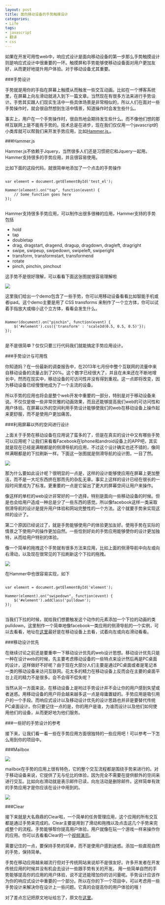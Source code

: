 ```yaml
---
layout: post
title: 面向移动设备的手势触摸设计
categories:
- Life
tags:
- javascript
- 翻译
- css
---
```


如果在开发可用性web中，响应式设计是面向移动设备的第一步那么手势触摸设计则是响应式设计中很重要的一环。触摸屏和手势能够使移动设备面对用户更加友好，从而更好地提升用户体验。对于移动设备尤其重要。

###手势设计

手势就是用你的手指在屏幕上触摸从而触发一些交互动画。比如在一个博客系统里，在屏幕上向左滑动就进入到下一篇文章。当然现在有很多方法来进行手势设计。手势其实跟人们现实生活中一些具体场景是非常相似的，所以人们在面对一些手势操作时，就会很自然想到生活中情景，知道操作时会发生些什么。

事实上，用户在一个手势操作时，很自热地会期待发生些什么。而不像他们想的那样互联网上是不能有手势的。技术总是在进步，现在我们仅仅用一个javascript的小类库就可以帮我们来开发手势应用，比如[Hammer.js.](http://eightmedia.github.io/hammer.js/)。

###Hammer.js

Hammer.js不依赖于Jquery，当然很多人们还是习惯把它和Jquery一起用。Hammer支持很多的手势应用，并且很容易使用。

比如下面的这段代码，就很简单地添加了一个点击的手势操作

<pre>
<code>
var element = document.getElementById('test_el');

Hammer(element).on("tap", function(event) {
    // Some function goes here
});
</code>
</pre>

Hammer支持很多手势应用，可以制作出很多很棒的应用，Hammer支持的手势包括

* hold
* tap
* doubletap
* drag, dragstart, dragend, dragup, dragdown, dragleft, dragright
* swipe, swipeup, swipedown, swipeleft, swiperight
* transform, transformstart, transformend
* rotate
* pinch, pinchin, pinchout

这手势不是很好理解，可以看看下面这张图就很容易理解啦

<img src="http://pic.yupoo.com/reicky_v/D5GIeIJm/medium.jpg" />

这里我们给出一个demo包含了一些手势，你可以用移动设备看看比如智能手机或者ipad。这个demo主要是用了 CSS transforms 来制作了一个立方体，你可以试着手指放大或缩小这个立方体，看看会发生什么。

<pre>
<code>
Hammer(document).on("pinchin", function(event) {
	$('#element').css({'transform' : 'scale3d(0.5, 0.5, 0.5)'});
});
</code>
</pre>

是不是很简单？仅仅只要三行代码我们就能搞定手势应用设计。

###手势设计与可用性

你知道妈？在一份最新的调查报告中，在2013年七月份中整个互联网的流量中来自移动设备的流量占到了20%。这个数字已经很大了，并且在未来还在不断地增长中，然而在现实中，移动设备的可访问性并没有得到重视。这一点即将改变，因为移动设备已经慢慢地成为了一个主流的设备。

所以手势的应用也将会是整个web开发中重要的一部分，特别是对于移动设备来说。不仅仅是做一些非常优雅的动画效果，而且还能够提高我们web的可访问性和用户体验。在屏幕以外的空间利用手势设计能够使我们的web在移动设备上操作起来更舒服，而不是使用户更加痛苦。

###利用屏幕以外的空间进行设计

上面关于手势在移动设备在应用说了蛮多的了，但是在真实的设计中又有哪些手势可以应用呢？让我们来看看Facebook在Iphone和android设备上的APP吧，其实就是现在已经是满眼都是的侧滑导航的应用，不过这个设计确实也还不错的，像同样满眼都是的下拉刷新一样。下面这一张图就是侧滑导航的设计图，一目了然。

<img src="http://pic.yupoo.com/reicky_v/D5OupnXL/medium.jpg" />

那为什么要如此设计呢？很明显的一点是，这样的设计能够使应用在屏幕上更加整洁，而不是一大坨东西挤在那而先的杂乱无章。事实上这样的设计已经在很长的一段时间里成为了标准。更重要的一点是它留出了更大的屏幕空间让用户来操作。

像这样的单栏的web设计非常好的一个选择，特别是面向一些移动设备的时候。但是也会给用户造成一种总是少了一些东西的感觉。所以像facebook这样一类采取侧滑导航的设计是提升用户体验和网站完整性的一个方法。这个就要手势来实现这样的设计了。

第二个原因已经说过了，就是手势能够使用户的体验更加友好。使用手势在实际的情景之下使用户的操作更加自然。一些恰到好处的手势应用能够使你的设计更加独特，从而给用户特别的体验。

像一个简单的拖拽这个手势就有很多方法来应用，比如上面的侧滑导航中向左或向右滑动，以及现在很常见的下拉刷新这个下拉的拖拽。

<img src="http://pic.yupoo.com/reicky_v/D5OEKW5f/medium.jpg" />

在Hammer中也很容易实现，如下

<pre>
<code>
var element = document.getElementById('element');

Hammer(element).on("swipedown", function(event) {
    $('#element').addClass('pulldown');
});
</code>
</pre>

当我们下拉的时候，就给我们想要触发这个动作的元素添加一个下拉的动画的类pulldown，这里制作一个简单地像facebook一类应用的侧滑导航的一个实例，可以去看看，地址在[这里](http://inserthtml.com/demos/javascript/gesture-design/)最好是在移动设备上去看，试着向左或向右滑动看看。

###移动设计优先

在继续讨论之前还是要重申一下移动设计优先的web设计思想。移动设计优先只是一种在设计web的时候，先主要考虑移动设备的一些特点来设计然后再是PC桌面的设计，这样做好不好呢？由于现在大部分人们主要是通过PC桌面或者是笔记本一类的移动设备来访问互联网。花太多的精力在移动设备上反而会在主要的桌面平台上花的精力不是很多。会不会得不偿失呢？

当然从另一方面来说，在移动设备上是哟过手势设计并不会让你的用户感到失望或者迷惑。用移动设备的用户将会越来越多这一点是毋庸置疑的。手势应用是吸引用户的一个手段。而响应式设计以及移动设计优先的设计思路也并非是要替代传统PC桌面设计。你只要记住一点的是，你的用户是谁，为谁而设计以及他们如何使用他们的设备，从而更好地为他们服务。

###一些好的手势设计的参考

接下来，让我们看一看一些在手势应用方面很独特的一些应用吧！可以参考一下怎么用到你的项目中。

###Mailbox

<img src="http://pic.yupoo.com/reicky_v/D5PdyYzh/medium.jpg" />

mailbox在手势的应用上很有特色，它的整个交互流程都是围绕手势来进行的。对于移动设备来说，它提供了无与伦比的体验，因为完全不需要在提供额外的空间来进行交互。比如向右滑动就是表示邮件已读，向左活动是删除邮件。这样简单有效的手势应用才是你应该在设计中用到的。

<img src="http://pic.yupoo.com/reicky_v/D5PgNvlq/medium.jpg" />

###Clear

接下来就是大名鼎鼎的Clear啦，一个简单的任务管理应用，这个应用的所有交互都是通过手势来完成的。Clear主要是用到了滑动和拖拽以及点击这几个手势来完成整个的流程。手势能够帮你提高用户体验，用户就像在玩一个游戏一样来操作你的应用。你可以去看看Clear的一个[视频演示](https://www.youtube.com/watch?v=S00H-rz7fGo)。

需要记住的一点，要保持手势的简单，而不是使用户感到迷惑。添加一些直观自然的手势，保持简单。

手势在移动应用越来越流行但对于传统网站来说却不是很友好。许多开发者在开发传统应用的时候并没有机会去设计一些跟手势有关的开发。 用一些简单自然的手势能够提高你的应用的用户体验，说不定还能增加你的访问量呢。手势设计应该作为你的响应式设计中重要的一个部分。所以在你的下一个项目中，可以考虑用一些手势设计来解决你在设计上一些问题。它真的会提高你的用户体验的哦！

对了差点忘记把原文地址给忘了，原文在[这里](http://www.inserthtml.com/2013/08/gesture-design-javascript/)。



